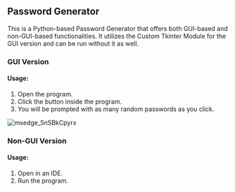 ## Password Generator

This is a Python-based Password Generator that offers both GUI-based and non-GUI-based functionalities. It utilizes the Custom Tkinter Module for the GUI version and can be run without it as well.

### GUI Version
#### Usage:
1. Open the program.
2. Click the button inside the program.
3. You will be prompted with as many random passwords as you click.



![msedge_5nSBkCpyrx](https://github.com/samoodxo/Password-Generator-Python/assets/149648716/8a6a3ede-d047-402b-852e-50ada99a493a)


### Non-GUI Version
#### Usage:
1. Open in an IDE.
2. Run the program.
